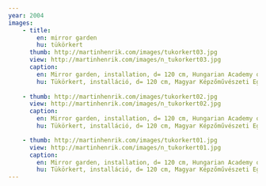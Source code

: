 ```yaml
---
year: 2004
images:
    - title: 
        en: mirror garden
        hu: tükörkert
      thumb: http://martinhenrik.com/images/tukorkert03.jpg
      view: http://martinhenrik.com/images/n_tukorkert03.jpg
      caption: 
        en: Mirror garden, installation, d= 120 cm, Hungarian Academy of Fine Arts, Degree Exhibition 2004
        hu: Tükörkert, installáció, d= 120 cm, Magyar Képzőművészeti Egyetem, Diploma kiállítás 2004
      
    - thumb: http://martinhenrik.com/images/tukorkert02.jpg
      view: http://martinhenrik.com/images/n_tukorkert02.jpg
      caption: 
        en: Mirror garden, installation, d= 120 cm, Hungarian Academy of Fine Arts, Degree Exhibition 2004
        hu: Tükörkert, installáció, d= 120 cm, Magyar Képzőművészeti Egyetem, Diploma kiállítás 2004

    - thumb: http://martinhenrik.com/images/tukorkert01.jpg
      view: http://martinhenrik.com/images/n_tukorkert01.jpg
      caption: 
        en: Mirror garden, installation, d= 120 cm, Hungarian Academy of Fine Arts, Degree Exhibition 2004
        hu: Tükörkert, installáció, d= 120 cm, Magyar Képzőművészeti Egyetem, Diploma kiállítás 2004
---
```

